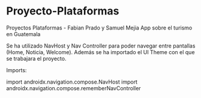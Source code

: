 # Proyecto-Plataformas
Proyectos Plataformas - Fabian Prado y Samuel Mejia
App sobre el turismo en Guatemala

Se ha utilizado NavHost y Nav Controller para poder navegar entre pantallas (Home, Noticia, Welcome).
Además se ha importado el UI Theme con el que se trabajara el proyecto.

  
Imports:

import androidx.navigation.compose.NavHost  import androidx.navigation.compose.rememberNavController
